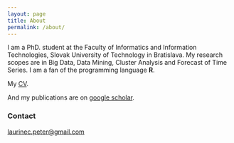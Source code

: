 ```yaml
---
layout: page
title: About
permalink: /about/
---
```


I am a PhD. student at the Faculty of Informatics and Information Technologies, Slovak University of Technology in Bratislava. My research scopes are in Big Data, Data Mining, Cluster Analysis and Forecast of Time Series. I am a fan of the programming language **R**.

My [CV](/images/CV.pdf).

And my publications are on [google scholar](https://scholar.google.sk/citations?user=1fEwHTkAAAAJ&hl=en).


### Contact

[laurinec.peter@gmail.com](mailto:laurinec.peter@gmail.com)